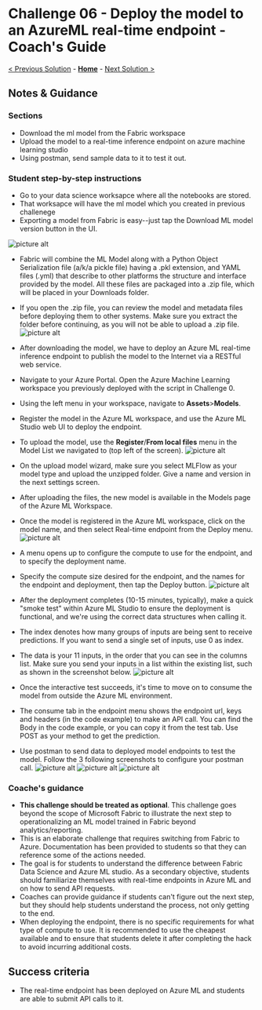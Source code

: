 # Challenge 06 - Deploy the model to an AzureML real-time endpoint - Coach's Guide 

[< Previous Solution](./Solution-05.md) - **[Home](./README.md)** - [Next Solution >](./Solution-07.md)

## Notes & Guidance

### Sections
- Download the ml model from the Fabric workspace
- Upload the model to a real-time inference endpoint on azure machine learning studio
- Using postman, send sample data to it to test it out.

### Student step-by-step instructions

- Go to your data science worksapce where all the notebooks are stored.
- That worksapce will have the ml model which you created in previous challenege
- Exporting a model from Fabric is easy--just tap the Download ML model version button in the UI.

![picture alt](../Images/image-10.png)

- Fabric will combine the ML Model along with a Python Object Serialization file (a/k/a pickle file) having a .pkl extension, and YAML files (.yml) that describe to other platforms the structure and interface provided by the model. All these files are packaged into a .zip file, which will be placed in your Downloads folder.
- If you open the .zip file, you can review the model and metadata files before deploying them to other systems. Make sure you extract the folder before continuing, as you will not be able to upload a .zip file.
  ![picture alt](../Images/image-11.png)

- After downloading the model, we have to deploy an Azure ML real-time inference endpoint to publish the model to the Internet via a RESTful web service.
- Navigate to your Azure Portal. Open the Azure Machine Learning workspace you previously deployed with the script in Challenge 0.
- Using the left menu in your workspace, navigate to **Assets**>**Models**.
- Register the model in the Azure ML workspace, and use the Azure ML Studio web UI to deploy the endpoint.
- To upload the model, use the **Register**/**From local files** menu in the Model List we navigated to (top left of the screen).
  ![picture alt](../Images/image-12.png)

- On the upload model wizard, make sure you select MLFlow as your model type and upload the unzipped folder. Give a name and version in the next settings screen.
- After uploading the files, the new model is available in the Models page of the Azure ML Workspace. 
- Once the model is registered in the Azure ML workspace, click on the model name, and then select Real-time endpoint from the Deploy menu.
  ![picture alt](../Images/image-14.png)
  
- A menu opens up to configure the compute to use for the endpoint, and to specify the deployment name.
- Specify the compute size desired for the endpoint, and the names for the endpoint and deployment, then tap the Deploy button.
  ![picture alt](../Images/Screenshot_26-6-2024_01752_ml.azure.com.jpeg)

- After the deployment completes (10-15 minutes, typically), make a quick "smoke test" within Azure ML Studio to ensure the deployment is functional, and we're using the correct data structures when calling it.
- The index denotes how many groups of inputs are being sent to receive predictions. If you want to send a single set of inputs, use 0 as index.
- The data is your 11 inputs, in the order that you can see in the columns list. Make sure you send your inputs in a list within the existing list, such as shown in the screenshot below. 
  ![picture alt](../Images/Screenshot_26-6-2024_03016_ml.azure.com.jpeg)
- Once the interactive test succeeds, it's time to move on to consume the model from outside the Azure ML environment.
- The consume tab in the endpoint menu shows the endpoint url, keys and headers (in the code example) to make an API call. You can find the Body in the code example, or you can copy it from the test tab. Use POST as your method to get the prediction.
-  Use postman to send data to deployed model endpoints to test the model. Follow the 3 following screenshots to configure your postman call.
 ![picture alt](../Images/postman-token.png)
 ![picture alt](../Images/postman-header.png)
 ![picture alt](../Images/postman-body.png)

### Coache's guidance

- **This challenge should be treated as optional**. This challenge goes beyond the scope of Microsoft Fabric to illustrate the next step to operationalizing an ML model trained in Fabric beyond analytics/reporting.
- This is an elaborate challenge that requires switching from Fabric to Azure. Documentation has been provided to students so that they can reference some of the actions needed.
- The goal is for students to understand the difference between Fabric Data Science and Azure ML studio. As a secondary objective, students should familiarize themselves with real-time endpoints in Azure ML and on how to send API requests.
- Coaches can provide guidance if students can't figure out the next step, but they should help students understand the process, not only getting to the end.
- When deploying the endpoint, there is no specific requirements for what type of compute to use. It is recommended to use the cheapest available and to ensure that students delete it after completing the hack to avoid incurring additional costs.

## Success criteria

- The real-time endpoint has been deployed on Azure ML and students are able to submit API calls to it.


